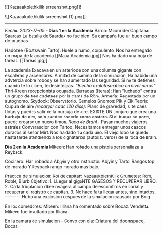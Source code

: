 ![[Kazaaakplethkilik screenshot.png]]!

![[Kazaaakplethkilik screenshot (1).png]]

---

*Fecha: 2023-07-05* - **Días 1 en la Academia**
Barco: Moonrider
    Capitana: Saardax
    La batalla de Saardax no fue bien. Su campaña fue un buen campo de pruebas

Hadozee (Boatswain Tarto): Huele a humo, corpulento,
    Nos ha entregado un mapa de la academia [[Mapa Academia.jpg]]
    Nos ha dado una hoja de tareas: [[Tareas.jpg]]

La academia
    Exacava en un asteriode con una columna gigante con escaleras y ascensores.
    A mitad de camino de la simulacion, 
    Ha habido una advtercia sobre robos y se han aumentado las seguridad. Si no te detienes cuando te lo dicen, te desintegras. 
    *"Brecha explotasmatica en nivel nexus"*
    Thri-Kreen recepcionista ocupada.
    Barracas (literas):
        Han "luchado" contra un grupo de tres cadetees por la cama de Röm.
    Armería:
        Regentada por un autognomo. 
    Skydock:
        Observatorio. 
        Gemelos Gnomos: Pik y Dik
        Teoria:
            Cupula de aire *(recargar cada 120 dias)*. Plano de gravedad, si te caes flotas y puedes salir de la burbuja de aire. 
            EXISTE UN conjuro que crea una burbuja de aire, solo puedes hacerlo como casters. 
            Si el buque se parte, puede crearse un nuevo timon. 
            *Roca de Brahl* - Pasan muchos viajeros astrales
    Converascion con Tartoo:
        Necesitamos entregar unos cascos dorados al señor Mirt. Nos ha dado 1 a cada uno. 
        El viejo lobo se quedo hasta tarde atendiendo a los dignatarios (autoriz. verde) de la roca de Bralh.

**Día 2 en la Academia**
Mikeen:
    Han robado una pistola personaliaza a Reyback.

Cocinero:
    Han robado a Abjyin y otro instructor.
    Abjyin y Tarto: Rangos top de morado
    Y Reyback rango morado mas bajo.


Práctica de simulación:
    Rol de capitan: KazaaakplethKilik
    Grumetes: Röm, Roble, Blurb
    Objetivo:
        1. LLegar al gigaNTE GASESOS Y RECUPERAR LIBRO. 
        2. Cada triuplacion dbee nvagera al campo de escombros en corial y recuperar el registro de capitan. 
        3. No hace falta llegar antes, sino intactos. 
    --------
    Hubo una explosion despues de la simulacion causada por Borg

En los comedores:
    Mikeen:
        Illiana ha comentado sobre Bocaz. 
            Vendetta. 
        Mikeen fue insultado por Illiana. 

En la camara de simulacion - Convo con ela: 
    Criatura del doomspace, Bocaz.

